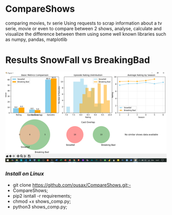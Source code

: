 # CompareShows
comparing movies, tv serie 
Using requests to scrap information about a tv serie, movie or even to compare between 2 shows, analyse, calculate and visualize the difference between them
using some well known libraries such as numpy, pandas, matplotlib

# Results SnowFall vs BreakingBad #
![image alt](https://github.com/ousax/CompareShows/blob/238474ff37e864db4cfa3128f12ed1729415ee62/f.png)

### _Install on Linux_
- git clone https://github.com/ousax/CompareShows.git;-
- CompareShows;
- pip2 isntall -r requirements;
- chmod +x shows_comp.py;
- python3 shows_comp.py;

